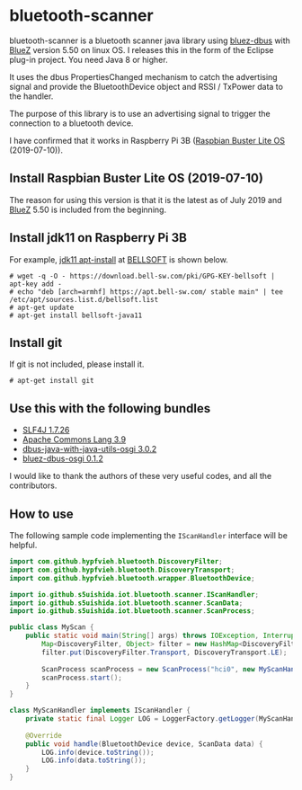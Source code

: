 # bluetooth-scanner
bluetooth-scanner is a bluetooth scanner java library using [bluez-dbus](https://github.com/hypfvieh/bluez-dbus) with [BlueZ](http://www.bluez.org/) version 5.50 on linux OS. I releases this in the form of the Eclipse plug-in project.
You need Java 8 or higher.

It uses the dbus PropertiesChanged mechanism to catch the advertising signal and provide the BluetoothDevice object and RSSI / TxPower data to the handler.

The purpose of this library is to use an advertising signal to trigger the connection to a bluetooth device.

I have confirmed that it works in Raspberry Pi 3B ([Raspbian Buster Lite OS](https://www.raspberrypi.org/downloads/raspbian/) (2019-07-10)).

## Install Raspbian Buster Lite OS (2019-07-10)
The reason for using this version is that it is the latest as of July 2019 and [BlueZ](http://www.bluez.org/) 5.50 is included from the beginning.

## Install jdk11 on Raspberry Pi 3B
For example, [jdk11 apt-install](https://apt.bell-sw.com/) at [BELLSOFT](https://bell-sw.com/) is shown below.
```
# wget -q -O - https://download.bell-sw.com/pki/GPG-KEY-bellsoft | apt-key add -
# echo "deb [arch=armhf] https://apt.bell-sw.com/ stable main" | tee /etc/apt/sources.list.d/bellsoft.list
# apt-get update
# apt-get install bellsoft-java11
```

## Install git
If git is not included, please install it.
```
# apt-get install git
```

## Use this with the following bundles
- [SLF4J 1.7.26](https://www.slf4j.org/)
- [Apache Commons Lang 3.9](https://commons.apache.org/proper/commons-lang/)
- [dbus-java-with-java-utils-osgi 3.0.2](https://github.com/s5uishida/dbus-java-with-java-utils-osgi)
- [bluez-dbus-osgi 0.1.2](https://github.com/s5uishida/bluez-dbus-osgi)

I would like to thank the authors of these very useful codes, and all the contributors.

## How to use
The following sample code implementing the `IScanHandler` interface will be helpful.
```java
import com.github.hypfvieh.bluetooth.DiscoveryFilter;
import com.github.hypfvieh.bluetooth.DiscoveryTransport;
import com.github.hypfvieh.bluetooth.wrapper.BluetoothDevice;

import io.github.s5uishida.iot.bluetooth.scanner.IScanHandler;
import io.github.s5uishida.iot.bluetooth.scanner.ScanData;
import io.github.s5uishida.iot.bluetooth.scanner.ScanProcess;

public class MyScan {
    public static void main(String[] args) throws IOException, InterruptedException {
        Map<DiscoveryFilter, Object> filter = new HashMap<DiscoveryFilter, Object>();
        filter.put(DiscoveryFilter.Transport, DiscoveryTransport.LE);
        
        ScanProcess scanProcess = new ScanProcess("hci0", new MyScanHandler(), filter);
        scanProcess.start();
    }
}

class MyScanHandler implements IScanHandler {
    private static final Logger LOG = LoggerFactory.getLogger(MyScanHandler.class);
    
    @Override
    public void handle(BluetoothDevice device, ScanData data) {
        LOG.info(device.toString());
        LOG.info(data.toString());
    }
}
```
